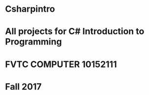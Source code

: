 # Csharpintro
# All projects for C# Introduction to Programming
# FVTC COMPUTER 10152111
# Fall 2017
